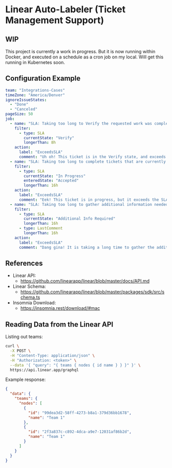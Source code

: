 # Linear Auto-Labeler (Ticket Management Support)

## WIP

This project is currently a work in progress.  But it is now running within Docker, and executed on a schedule as a cron job on my local.  Will get this running in Kubernetes soon.

## Configuration Example

```yaml
team: "Integrations-Cases"
timeZone: "America/Denver"
ignoreIssueStates:
  - "Done"
  - "Canceled"
pageSize: 50
job:
  - name: "SLA: Taking too long to Verify the requested work was completed"
    filter:
      - type: SLA
        currentState: "Verify"
        longerThan: 8h
    action:
      label: "ExceedsSLA"
      comment: "Uh oh! This ticket is in the Verify state, and exceeds the SLA by ${slaExceeding}! FYI, the SLA is ${sla} (in business hours). Please verify that the work you requested has been completed, and close the ticket"
  - name: "SLA: Taking too long to complete tickets that are currently in progress"
    filter:
      - type: SLA
        currentState: "In Progress"
        enteredState: "Accepted"
        longerThan: 16h
    action:
      label: "ExceedsSLA"
      comment: "Eek! This ticket is in progress, but it exceeds the SLA by ${slaExceeding}! Let's get 'er caught up. FYI, the SLA is ${sla} (in business hours)."
  - name: "SLA: Taking too long to gather additional information needed in order to complete a ticket"
    filter:
      - type: SLA
        currentState: "Additional Info Required"
        longerThan: 16h
      - type: LastComment
        longerThan: 16h
    action:
      label: "ExceedsSLA"
      comment: "Dang gina! It is taking a long time to gather the additional information, exceeds the SLA by ${slaExceeding}! Please gather the required information, or comment on the ticket saying you have contacted the office. FYI, the SLA is ${sla} (in business hours)."

```

## References

* Linear API:
  * https://github.com/linearapp/linear/blob/master/docs/API.md
* Linear Schema:
  * https://github.com/linearapp/linear/blob/master/packages/sdk/src/schema.ts
* Insomnia Download:
  * https://insomnia.rest/download/#mac

## Reading Data from the Linear API

Listing out teams:
```bash
curl \
  -X POST \
  -H "Content-Type: application/json" \
  -H "Authorization: <token>" \
  --data '{ "query": "{ teams { nodes { id name } } }" }' \
  https://api.linear.app/graphql
```

Example response:
```json
{
  "data": {
    "teams": {
      "nodes": [
        {
          "id": "99dea3d2-58ff-4273-b8a1-379d36bb1678",
          "name": "Team 1"
        },
        {
          "id": "2f3a837c-c892-4dca-a9e7-12031af86b2d",
          "name": "Team 1"
        }
      ]
    }
  }
}
```
